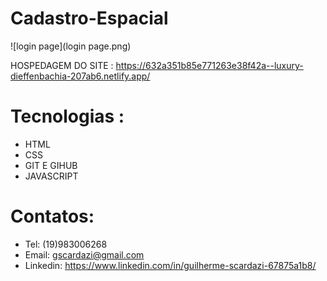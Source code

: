 # Cadastro-Espacial

![login page](login page.png) 

HOSPEDAGEM DO SITE : https://632a351b85e771263e38f42a--luxury-dieffenbachia-207ab6.netlify.app/
# Tecnologias :
- HTML
- CSS
- GIT E GIHUB
- JAVASCRIPT
# Contatos:
- Tel: (19)983006268
- Email: gscardazi@gmail.com
- Linkedin: https://www.linkedin.com/in/guilherme-scardazi-67875a1b8/


